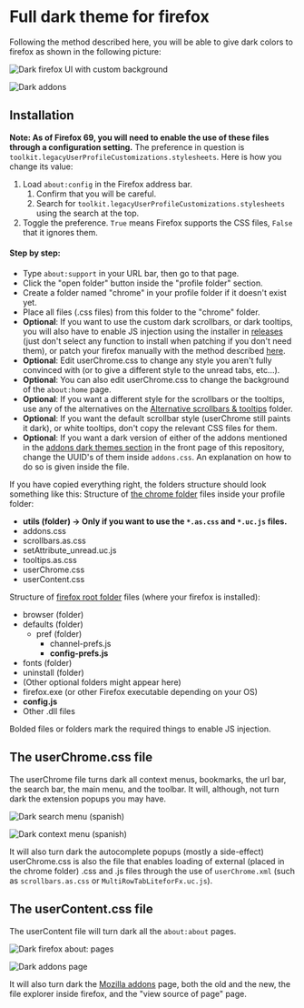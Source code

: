 # Full dark theme for firefox
Following the method described here, you will be able to give dark colors to firefox as shown in the following picture:

![Dark firefox UI with custom background](https://i.imgur.com/zNKhEV6.png)

![Dark addons](https://i.imgur.com/bEleqP7.png)

## Installation

**Note: As of Firefox 69, you will need to enable the use of these files through a configuration setting.** The preference in question is `toolkit.legacyUserProfileCustomizations.stylesheets`. Here is how you change its value:

1. Load `about:config` in the Firefox address bar.
	1. Confirm that you will be careful.
	2. Search for `toolkit.legacyUserProfileCustomizations.stylesheets` using the search at the top.
2. Toggle the preference. `True` means Firefox supports the CSS files, `False` that it ignores them.

#### Step by step:
* Type `about:support` in your URL bar, then go to that page.
* Click the "open folder" button inside the "profile folder" section.
* Create a folder named "chrome" in your profile folder if it doesn't exist yet.
* Place all files (.css files) from this folder to the "chrome" folder.
* **Optional**: If you want to use the custom dark scrollbars, or dark tooltips, you will also have to enable JS injection using the installer in [releases](https://github.com/Izheil/Quantum-Nox-Firefox-Dark-Full-Theme/releases) (just don't select any function to install when patching if you don't need them), or patch your firefox manually with the method described [here](https://github.com/Izheil/Quantum-Nox-Firefox-Dark-Full-Theme/tree/master/Multirow%20and%20other%20functions/JS%20Loader).
* **Optional**: Edit userChrome.css to change any style you aren't fully convinced with (or to give a different style to the unread tabs, etc...).
* **Optional**: You can also edit userChrome.css to change the background of the `about:home` page.
* **Optional**: If you want a different style for the scrollbars or the tooltips, use any of the alternatives on the [Alternative scrollbars & tooltips](https://github.com/Izheil/Quantum-Nox-Firefox-Dark-Full-Theme/tree/master/Full%20dark%20theme/Alternative%20scrollbars%20%26%20tooltips) folder.
* **Optional**: If you want the default scrollbar style (userChrome still paints it dark), or white tooltips, don't copy the relevant CSS files for them.
* **Optional**: If you want a dark version of either of the addons mentioned in the [addons dark themes section](https://github.com/Izheil/Quantum-Nox-Firefox-Dark-Full-Theme#addon-dark-themes) in the front page of this repository, change the UUID's of them inside `addons.css`. An explanation on how to do so is given inside the file.

If you have copied everything right, the folders structure should look something like this:
Structure of [the chrome folder](https://github.com/Izheil/Quantum-Nox-Firefox-Dark-Full-Theme/wiki/Chrome-and-Root-folders#the-chrome-folder) files inside your profile folder:

* __utils (folder) -> Only if you want to use the `*.as.css` and `*.uc.js` files.__
* addons.css
* scrollbars.as.css
* setAttribute_unread.uc.js
* tooltips.as.css
* userChrome.css
* userContent.css

Structure of [firefox root folder](https://github.com/Izheil/Quantum-Nox-Firefox-Dark-Full-Theme/wiki/Chrome-and-Root-folders#firefox-root-folder) files (where your firefox is installed):

* browser (folder)
* defaults (folder)
  * pref (folder)
    * channel-prefs.js
    * **config-prefs.js**
* fonts (folder)
* uninstall (folder)
* (Other optional folders might appear here)
* firefox.exe (or other Firefox executable depending on your OS)
* **config.js**
* Other .dll files

Bolded files or folders mark the required things to enable JS injection.

## The userChrome.css file

The userChrome file turns dark all context menus, bookmarks, the url bar, the search bar, the main menu, and the toolbar. 
It will, although, not turn dark the extension popups you may have.

![Dark search menu (spanish)](https://i.imgur.com/wWjBcqz.png)

![Dark context menu (spanish)](https://i.imgur.com/7zj3SSq.png)

It will also turn dark the autocomplete popups (mostly a side-effect)
userChrome.css is also the file that enables loading of external (placed in the chrome folder) .css and .js files through the use of `userChrome.xml` (such as `scrollbars.as.css` or `MultiRowTabLiteforFx.uc.js`).

## The userContent.css file

The userContent file will turn dark all the `about:about` pages.

![Dark firefox about: pages](https://i.imgur.com/mKWPUSk.png)

![Dark addons page](https://i.imgur.com/97ebC1x.png)

It will also turn dark the [Mozilla addons](https://addons.mozilla.org) page, both the old and the new, the file explorer inside firefox, and the "view source of page" page.